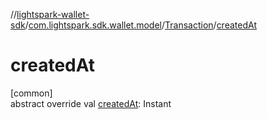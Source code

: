 //[lightspark-wallet-sdk](../../../index.md)/[com.lightspark.sdk.wallet.model](../index.md)/[Transaction](index.md)/[createdAt](created-at.md)

# createdAt

[common]\
abstract override val [createdAt](created-at.md): Instant
